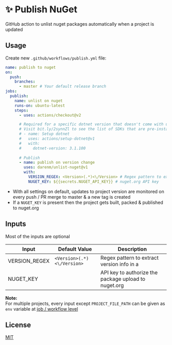 # ✨ Publish NuGet
GitHub action to unlist nuget packages automatically when a project is updated

## Usage
Create new `.github/workflows/publish.yml` file:

```yml
name: publish to nuget
on:
  push:
    branches:
      - master # Your default release branch
jobs:
  publish:
    name: unlist on nuget
    runs-on: ubuntu-latest
    steps:
      - uses: actions/checkout@v2

      # Required for a specific dotnet version that doesn't come with ubuntu-latest / windows-latest
      # Visit bit.ly/2synnZl to see the list of SDKs that are pre-installed with ubuntu-latest / windows-latest
      # - name: Setup dotnet
      #   uses: actions/setup-dotnet@v1
      #   with:
      #     dotnet-version: 3.1.100
      
      # Publish
      - name: publish on version change
        uses: darenm/unlist-nuget@v1
        with:
          VERSION_REGEX: <Version>(.*)<\/Version> # Regex pattern to extract version info in a capturing group
          NUGET_KEY: ${{secrets.NUGET_API_KEY}} # nuget.org API key
```

- With all settings on default, updates to project version are monitored on every push / PR merge to master & a new tag is created
- If a `NUGET_KEY` is present then the project gets built, packed & published to nuget.org

## Inputs
Most of the inputs are optional

Input | Default Value | Description
--- | --- | ---
VERSION_REGEX | `<Version>(.*)<\/Version>` | Regex pattern to extract version info in a 
NUGET_KEY | | API key to authorize the package upload to nuget.org

**Note:**  
For multiple projects, every input except `PROJECT_FILE_PATH` can be given as `env` variable at [job / workflow level](https://help.github.com/en/actions/automating-your-workflow-with-github-actions/workflow-syntax-for-github-actions#env)

## License
[MIT](LICENSE)